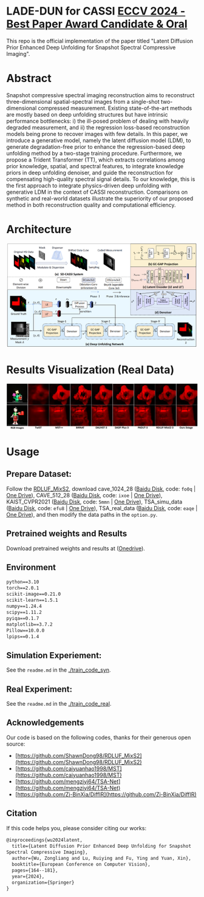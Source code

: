 
# LADE-DUN for CASSI [ECCV 2024 - Best Paper Award Candidate & Oral](https://eccv2024.ecva.net/virtual/2024/awards_detail)

This repo is the official implementation of the paper titled "Latent Diffusion Prior Enhanced Deep Unfolding for Snapshot Spectral Compressive Imaging".

# Abstract

Snapshot compressive spectral imaging reconstruction aims to reconstruct three-dimensional spatial-spectral images from a single-shot two-dimensional compressed measurement. Existing state-of-the-art methods are mostly based on deep unfolding structures but have intrinsic performance bottlenecks: i) the ill-posed problem of dealing with heavily degraded measurement, and ii) the regression loss-based reconstruction models being prone to recover images with few details. In this paper, we introduce a generative model, namely the latent diffusion model (LDM), to generate degradation-free prior to enhance the regression-based deep unfolding method by a two-stage training procedure. Furthermore, we propose a Trident Transformer (TT), which extracts correlations among prior knowledge, spatial, and spectral features, to integrate knowledge priors in deep unfolding denoiser, and guide the reconstruction for compensating high-quality spectral signal details. To our knowledge, this is the first approach to integrate physics-driven deep unfolding with generative LDM in the context of CASSI reconstruction. Comparisons on synthetic and real-world datasets illustrate the superiority of our proposed method in both reconstruction quality and computational efficiency.

# Architecture

<div align=center>
<img src="./figures/LADE_DUN_fig.png" >
</div>

# Results Visualization (Real Data)

<div align=center>
<img src="./figures/real_fig.png" >
</div>

# Usage 

## Prepare Dataset:
Follow the [RDLUF_MixS2](https://github.com/ShawnDong98/RDLUF_MixS2),
download cave_1024_28 ([Baidu Disk](https://pan.baidu.com/s/1X_uXxgyO-mslnCTn4ioyNQ), code: `fo0q` | [One Drive](https://bupteducn-my.sharepoint.com/:f:/g/personal/mengziyi_bupt_edu_cn/EmNAsycFKNNNgHfV9Kib4osB7OD4OSu-Gu6Qnyy5PweG0A?e=5NrM6S)), CAVE_512_28 ([Baidu Disk](https://pan.baidu.com/s/1ue26weBAbn61a7hyT9CDkg), code: `ixoe` | [One Drive](https://mailstsinghuaeducn-my.sharepoint.com/:f:/g/personal/lin-j21_mails_tsinghua_edu_cn/EjhS1U_F7I1PjjjtjKNtUF8BJdsqZ6BSMag_grUfzsTABA?e=sOpwm4)), KAIST_CVPR2021 ([Baidu Disk](https://pan.baidu.com/s/1LfPqGe0R_tuQjCXC_fALZA), code: `5mmn` | [One Drive](https://mailstsinghuaeducn-my.sharepoint.com/:f:/g/personal/lin-j21_mails_tsinghua_edu_cn/EkA4B4GU8AdDu0ZkKXdewPwBd64adYGsMPB8PNCuYnpGlA?e=VFb3xP)), TSA_simu_data ([Baidu Disk](https://pan.baidu.com/s/1LI9tMaSprtxT8PiAG1oETA), code: `efu8` | [One Drive](https://1drv.ms/u/s!Au_cHqZBKiu2gYFDwE-7z1fzeWCRDA?e=ofvwrD)), TSA_real_data ([Baidu Disk](https://pan.baidu.com/s/1RoOb1CKsUPFu0r01tRi5Bg), code: `eaqe` | [One Drive](https://1drv.ms/u/s!Au_cHqZBKiu2gYFTpCwLdTi_eSw6ww?e=uiEToT)), and then modify the data paths in the `option.py`.


## Pretrained weights and Results

Download pretrained weights and results at ([Onedrive](https://westlakeu-my.sharepoint.com/:f:/g/personal/wuzongliang_westlake_edu_cn/EikQ7Wr9ToNCp6YktuRzDwkBZnyvcB3Hb4meuhmH3YhKXg?e=k7W36q)).

## Environment
```
python==3.10
torch==2.0.1
scikit-image==0.21.0
scikit-learn==1.5.1
numpy==1.24.4
scipy==1.11.2
pyiqa==0.1.7
matplotlib==3.7.2
Pillow==10.0.0
lpips==0.1.4
```
## Simulation Experiement:

See the `readme.md` in the [./train_code_syn](./train_code_syn).

## Real Experiment:

See the `readme.md` in the [./train_code_real](./train_code_real).


## Acknowledgements

Our code is based on the following codes, thanks for their generous open source:

- [https://github.com/ShawnDong98/RDLUF_MixS2](https://github.com/ShawnDong98/RDLUF_MixS2)
- [https://github.com/caiyuanhao1998/MST](https://github.com/caiyuanhao1998/MST)
- [https://github.com/mengziyi64/TSA-Net](https://github.com/mengziyi64/TSA-Net)
- [https://github.com/Zj-BinXia/DiffIR](https://github.com/Zj-BinXia/DiffIR)




## Citation

If this code helps you, please consider citing our works:

```shell
@inproceedings{wu2024latent,
  title={Latent Diffusion Prior Enhanced Deep Unfolding for Snapshot Spectral Compressive Imaging},
  author={Wu, Zongliang and Lu, Ruiying and Fu, Ying and Yuan, Xin},
  booktitle={European Conference on Computer Vision},
  pages={164--181},
  year={2024},
  organization={Springer}
}
```
